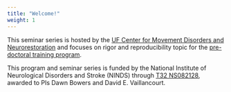```yaml
---
title: "Welcome!"
weight: 1
---
```


This seminar series is hosted by the [UF Center for Movement Disorders and Neurorestoration](https://movementdisorders.ufhealth.org/) and focuses on rigor and reproducibility topic for the [pre-doctoral training program](https://movementdisorders.ufhealth.org/training/ninds-t32-pre-doctoral-training-program-in-movement-disorders/).

This program and seminar series is funded by the National Institute of Neurological Disorders and Stroke (NINDS) through [T32 NS082128](https://grantome.com/grant/NIH/T32-NS082168-05), awarded to PIs Dawn Bowers and David E. Vaillancourt.